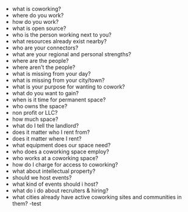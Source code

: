 * what is coworking?
* where do you work?
* how do you work?
* what is open source?
* who is the person working next to you?
* what resources already exist nearby?
* who are your connectors?
* what are your regional and personal strengths?
* where are the people?
* where aren't the people?
* what is missing from your day?
* what is missing from your city/town?
* what is your purpose for wanting to cowork?
* what do you want to gain?
* when is it time for permanent space?
* who owns the space?
* non profit or LLC?
* how much space?
* what do I tell the landlord?
* does it matter who I rent from?
* does it matter where I rent?
* what equipment does our space need?
* who does a coworking space employ?
* who works at a coworking space?
* how do I charge for access to coworking?
* what about intellectual property?
* should we host events? 
* what kind of events should i host?
* what do i do about recruiters & hiring?
* what cities already have active coworking sites and communities in them?
-test